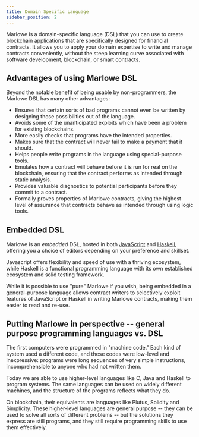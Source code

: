 ```yaml
---
title: Domain Specific Language
sidebar_position: 2
---
```


Marlowe is a domain-specific language (DSL) that you can use to create blockchain applications that are specifically designed for financial contracts. It allows you to apply your domain expertise to write and manage contracts conveniently, without the steep learning curve associated with software development, blockchain, or smart contracts. 

## Advantages of using Marlowe DSL

Beyond the notable benefit of being usable by non-programmers, the Marlowe DSL has many other advantages:

*   Ensures that certain sorts of bad programs cannot even be written by designing those possibilities out of the language. 
*   Avoids some of the unanticipated exploits which have been a problem for existing blockchains.
*   More easily checks that programs have the intended properties. 
*   Makes sure that the contract will never fail to make a payment that it should.
*   Helps people write programs in the language using special-purpose tools. 
*   Emulates how a contract will behave before it is run for real on the blockchain, ensuring that the contract performs as intended through static analysis.
*   Provides valuable diagnostics to potential participants before they commit to a contract. 
*   Formally proves properties of Marlowe contracts, giving the highest level of assurance that contracts behave as intended through using logic tools. 

## Embedded DSL

Marlowe is an *embedded* DSL, hosted in both [JavaScript](https://www.javascript.com/) and [Haskell](https://www.haskell.org/), offering you a choice of editors depending on your preference and skillset. 

Javascript offers flexibility and speed of use with a thriving ecosystem, while Haskell is a functional programming language with its own established ecosystem and solid testing framework. 

While it is possible to use "pure" Marlowe if you wish, being embedded in a general-purpose language allows contract writers to selectively exploit features of JavaScript or Haskell in writing Marlowe contracts, making them easier to read and re-use. 

## Putting Marlowe in perspective -- general purpose programming languages vs. DSL

The first computers were programmed in "machine code." 
Each kind of system used a different code, and these codes were low-level and inexpressive: programs were long sequences of very simple instructions, incomprehensible to anyone who had not written them. 

Today we are able to use higher-level languages like C, Java and Haskell to program systems. 
The same languages can be used on widely different machines, and the structure of the programs reflects what they do. 

On blockchain, their equivalents are languages like Plutus, Solidity and Simplicity. 
These higher-level languages are general purpose -- they can be used to solve all sorts of different problems -- but the solutions they express are still programs, and they still require programming skills to use them effectively. 

